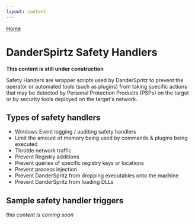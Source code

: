 ```yaml
---
layout: content
---
```


[Home](./)

# [](#header-1)DanderSpirtz Safety Handlers

__This content is still under construction__

Safety Handers are wrapper scripts used by DanderSpritz to prevent the operator or automated tools (such as plugins) from taking specific actions that may be detected by Personal Protection Products (PSPs) on the target or by security tools deployed on the target's network. 

## [](#header-2)Types of safety handlers 

* Windows Event logging / auditing safety handlers
* Limit the amount of memory being used by commands & plugins being executed 
* Throttle network traffic 
* Prevent Registry additions 
* Prevent queries of specific registry keys or locations
* Prevent process injection
* Prevent DanderSpritz from dropping executables onto the machine 
* Prevent DanderSpritz from loading DLLs 

## [](#header)Sample safety handler triggers

_this content is coming soon_